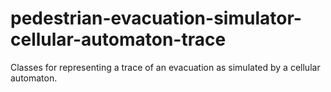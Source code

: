 # pedestrian-evacuation-simulator-cellular-automaton-trace
Classes for representing a trace of an evacuation as simulated by a cellular automaton.
